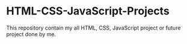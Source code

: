 # HTML-CSS-JavaScript-Projects
This repository contain my all HTML, CSS, JavaScript project or future project done by me.
